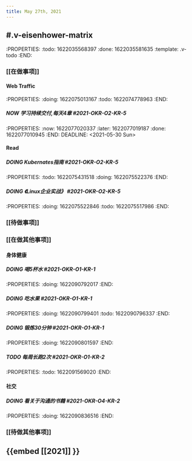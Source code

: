 ```yaml
---
title: May 27th, 2021
---
```


## #.v-eisenhower-matrix
:PROPERTIES:
:todo: 1622035568397
:done: 1622035581635
:template: .v-todo
:END:
### [[在做事项]]
#### Web Traffic
:PROPERTIES:
:doing: 1622075013167
:todo: 1622074778963
:END:
##### NOW 学习持续交付,每天4章 #2021-OKR-O2-KR-5 
:PROPERTIES:
:now: 1622077020337
:later: 1622077019187
:done: 1622077010945
:END:
DEADLINE: <2021-05-30 Sun>
#### Read
##### DOING Kubernates指南 #2021-OKR-O2-KR-5
:PROPERTIES:
:todo: 1622075431518
:doing: 1622075522376
:END:
##### DOING 《Linux企业实战》 #2021-OKR-O2-KR-5
:PROPERTIES:
:doing: 1622075522846
:todo: 1622075517986
:END:
####
####
### [[待做事项]]
####
####
####
### [[在做其他事项]]
#### 身体健康
##### DOING 喝5杯水 #2021-OKR-O1-KR-1 
:PROPERTIES:
:doing: 1622090792017
:END:
##### DOING 吃水果 #2021-OKR-O1-KR-1 
:PROPERTIES:
:doing: 1622090799401
:todo: 1622090796337
:END:
##### DOING 锻炼30分钟 #2021-OKR-O1-KR-1
:PROPERTIES:
:doing: 1622090801597
:END:
##### TODO 每周长跑2次 #2021-OKR-O1-KR-2
:PROPERTIES:
:todo: 1622091569020
:END:
#### 社交
##### DOING 看关于沟通的书籍 #2021-OKR-O4-KR-2 
:PROPERTIES:
:doing: 1622090836516
:END:
####
### [[待做其他事项]]
####
####
####
## {{embed [[2021]] }}
##
